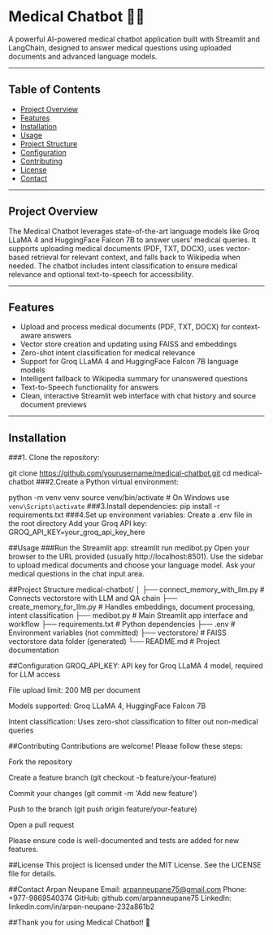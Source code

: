 # Medical Chatbot 🤖💊

A powerful AI-powered medical chatbot application built with Streamlit and LangChain, designed to answer medical questions using uploaded documents and advanced language models.

---

## Table of Contents

- [Project Overview](#project-overview)  
- [Features](#features)  
- [Installation](#installation)  
- [Usage](#usage)  
- [Project Structure](#project-structure)  
- [Configuration](#configuration)  
- [Contributing](#contributing)  
- [License](#license)  
- [Contact](#contact)  

---

## Project Overview

The Medical Chatbot leverages state-of-the-art language models like Groq LLaMA 4 and HuggingFace Falcon 7B to answer users' medical queries. It supports uploading medical documents (PDF, TXT, DOCX), uses vector-based retrieval for relevant context, and falls back to Wikipedia when needed. The chatbot includes intent classification to ensure medical relevance and optional text-to-speech for accessibility.

---

## Features

- Upload and process medical documents (PDF, TXT, DOCX) for context-aware answers  
- Vector store creation and updating using FAISS and embeddings  
- Zero-shot intent classification for medical relevance  
- Support for Groq LLaMA 4 and HuggingFace Falcon 7B language models  
- Intelligent fallback to Wikipedia summary for unanswered questions  
- Text-to-Speech functionality for answers  
- Clean, interactive Streamlit web interface with chat history and source document previews  

---

## Installation

###1. Clone the repository:


git clone https://github.com/yourusername/medical-chatbot.git
cd medical-chatbot
###2.Create a Python virtual environment:

python -m venv venv
source venv/bin/activate  # On Windows use `venv\Scripts\activate`
###3.Install dependencies:
pip install -r requirements.txt
###4.Set up environment variables:
Create a .env file in the root directory
Add your Groq API key:
GROQ_API_KEY=your_groq_api_key_here


##Usage
###Run the Streamlit app:
streamlit run medibot.py
Open your browser to the URL provided (usually http://localhost:8501).
Use the sidebar to upload medical documents and choose your language model.
Ask your medical questions in the chat input area.

##Project Structure
medical-chatbot/
│
├── connect_memory_with_llm.py        # Connects vectorstore with LLM and QA chain
├── create_memory_for_llm.py          # Handles embeddings, document processing, intent classification
├── medibot.py                       # Main Streamlit app interface and workflow
├── requirements.txt                 # Python dependencies
├── .env                            # Environment variables (not committed)
├── vectorstore/                    # FAISS vectorstore data folder (generated)
└── README.md                       # Project documentation

##Configuration
GROQ_API_KEY: API key for Groq LLaMA 4 model, required for LLM access

File upload limit: 200 MB per document

Models supported: Groq LLaMA 4, HuggingFace Falcon 7B

Intent classification: Uses zero-shot classification to filter out non-medical queries

##Contributing
Contributions are welcome! Please follow these steps:

Fork the repository

Create a feature branch (git checkout -b feature/your-feature)

Commit your changes (git commit -m 'Add new feature')

Push to the branch (git push origin feature/your-feature)

Open a pull request

Please ensure code is well-documented and tests are added for new features.

##License
This project is licensed under the MIT License. See the LICENSE file for details.

##Contact
Arpan Neupane
Email: arpanneupane75@gmail.com
Phone: +977-9869540374
GitHub: github.com/arpanneupane75
LinkedIn: linkedin.com/in/arpan-neupane-232a861b2

##Thank you for using Medical Chatbot! 🚀
